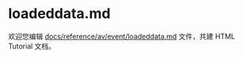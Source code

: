 loadeddata.md
===

欢迎您编辑 <a target="__blank" href="https://github.com/jaywcjlove/html-tutorial/blob/main/docs/reference/av/event/loadeddata.md">docs/reference/av/event/loadeddata.md</a> 文件，共建 HTML Tutorial 文档。